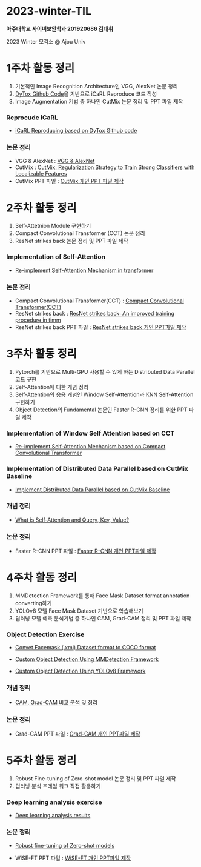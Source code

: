 # 2023-winter-TIL

**아주대학교 사이버보안학과 201920686 김태휘**

2023 Winter 모각소 @ Ajou Univ 

# 1주차 활동 정리

1. 기본적인 Image Recognition Architecture인 VGG, AlexNet 논문 정리
2. [DyTox Github Code](https://github.com/arthurdouillard/dytox)을 기반으로 iCaRL Reproduce 코드 작성
3. Image Augmentation 기법 중 하나인 CutMix 논문 정리 및 PPT 파일 제작

### Reprocude iCaRL
* [iCaRL Reproducing based on DyTox Github code](https://github.com/h-wi/2023-winter-TIL/tree/main/week1/iCaRL-Reprod_0.52)

### 논문 정리
* VGG & AlexNet : [VGG & AlexNet](https://github.com/h-wi/2023-winter-TIL/tree/main/week1/VGG_정리.pdf)
* CutMix : [CutMix: Regularization Strategy to Train Strong Classifiers with Localizable Features](https://github.com/h-wi/2023-winter-TIL/tree/main/week1/CutMix_정리.pdf)
* CutMix PPT 파일 : [CutMix 개인 PPT 파일 제작](https://github.com/h-wi/2023-winter-TIL/tree/main/week1/CutMix_발표자료.pdf)

# 2주차 활동 정리

1. Self-Attetnion Module 구현하기
2. Compact Convolutional Transformer (CCT) 논문 정리
3. ResNet strikes back 논문 정리 및 PPT 파일 제작

### Implementation of Self-Attention

* [Re-implement Self-Attention Mechanism in transformer](https://github.com/h-wi/2023-winter-TIL/tree/main/week2/attention.py)

### 논문 정리
* Compact Convolutional Transformer(CCT) : [Compact Convolutional Transformer(CCT)](https://github.com/h-wi/2023-winter-TIL/tree/main/week2/CCT_정리.pdf)
* ResNet strikes back : [ResNet strikes back: An improved training procedure in timm](https://github.com/h-wi/2023-winter-TIL/tree/main/week2/ResNet-strikes-back_정리.pdf)
* ResNet strikes back PPT 파일 : [ResNet strikes back 개인 PPT파일 제작](https://github.com/h-wi/2023-winter-TIL/tree/main/week2/ResNetStrikesBack_발표.pdf)

# 3주차 활동 정리

1. Pytorch를 기반으로 Multi-GPU 사용할 수 있게 하는 Distributed Data Parallel 코드 구현
2. Self-Attention에 대한 개념 정리
3. Self-Attention의 응용 개념인 Window Self-Attention과 KNN Self-Attention 구현하기
4. Object Detection의 Fundamental 논문인 Faster R-CNN 정리를 위한 PPT 파일 제작


### Implementation of Window Self Attention based on CCT

* [Re-implement Self-Attention Mechanism based on Compact Convolutional Transformer](https://github.com/h-wi/2023-winter-TIL/blob/main/week3/implementation-wsa-ksa.py)

### Implementation of Distributed Data Parallel based on CutMix Baseline

* [Implement Distributed Data Parallel based on CutMix Baseline](https://github.com/h-wi/2023-winter-TIL/tree/main/week3/implementation-ddp)

### 개념 정리

* [What is Self-Attention and Query, Key, Value?](https://github.com/h-wi/2023-winter-TIL/blob/main/week3/self-attention.pdf)

### 논문 정리

* Faster R-CNN PPT 파일 : [Faster R-CNN 개인 PPT파일 제작](https://github.com/h-wi/2023-winter-TIL/blob/main/week3/Faster_R-CNN_%EB%B0%9C%ED%91%9C%EC%9E%90%EB%A3%8C.pdf)

# 4주차 활동 정리

1. MMDetection Framework를 통해 Face Mask Dataset format annotation converting하기
3. YOLOv8 모델 Face Mask Dataset 기반으로 학습해보기
4. 딥러닝 모델 예측 분석기법 중 하나인 CAM, Grad-CAM 정리 및 PPT 파일 제작

### Object Detection Exercise

* [Convet Facemask (.xml) Dataset format to COCO format](https://github.com/h-wi/2023-winter-TIL/blob/main/week4/convert.py)

* [Custom Object Detection Using MMDetection Framework](https://github.com/h-wi/2023-winter-TIL/blob/main/week4/mmdetection/my_custom_config.py)

* [Custom Object Detection Using YOLOv8 Framework](https://github.com/h-wi/2023-winter-TIL/blob/main/week4/yolo8s.ipynb)

### 개념 정리

* [CAM, Grad-CAM 비교 분석 및 정리](https://github.com/h-wi/2023-winter-TIL/blob/main/week4/Grad-CAM.pdf)

### 논문 정리

* Grad-CAM PPT 파일 : [Grad-CAM 개인 PPT파일 제작](https://github.com/h-wi/2023-winter-TIL/blob/main/week4/GradCAM_presentation.pdf)

# 5주차 활동 정리

1. Robust Fine-tuning of Zero-shot model 논문 정리 및 PPT 파일 제작
2. 딥러닝 분석 프레임 워크 직접 활용하기

### Deep learning analysis exercise

* [Deep learning analysis results](https://github.com/h-wi/2023-winter-TIL/blob/main/week5)

### 논문 정리

* [Robust fine-tuning of Zero-shot models](https://github.com/h-wi/2023-winter-TIL/blob/main/week5/Robust-fine-tuning-of-zero-shot-models.pdf)

* WiSE-FT PPT 파일 : [WiSE-FT 개인 PPT파일 제작](https://github.com/h-wi/2023-winter-TIL/blob/main/week5/WiSE-FT_presentation.pdf)
